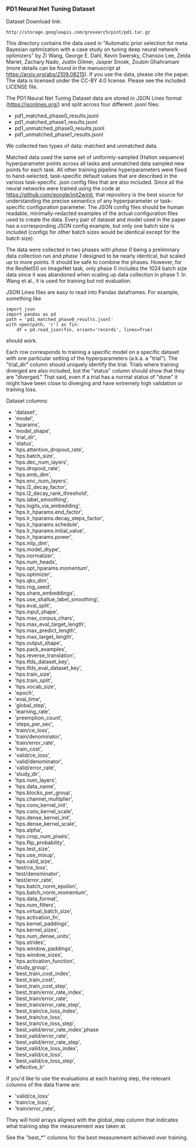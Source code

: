 ### PD1 Neural Net Tuning Dataset

Dataset Download link:
```
http://storage.googleapis.com/gresearch/pint/pd1.tar.gz
```

This directory contains the data used in "Automatic prior selection for meta Bayesian optimization with a case study on tuning deep neural network optimizers" by Zi Wang, George E. Dahl, Kevin Swersky, Chansoo Lee, Zelda Mariet, Zachary Nado, Justin Gilmer, Jasper Snoek, Zoubin Ghahramani (more details can be found in the manuscript at https://arxiv.org/abs/2109.08215). If you use the data, please cite the paper. The data is licensed under the CC-BY 4.0 license. Please see the included LICENSE file.

The PD1 Neural Net Tuning Dataset data are stored in JSON Lines format (https://jsonlines.org/) and split across four different .jsonl files:

* pd1_matched_phase0_results.jsonl
* pd1_matched_phase1_results.jsonl
* pd1_unmatched_phase0_results.jsonl
* pd1_unmatched_phase1_results.jsonl

We collected two types of data: matched and unmatched data. 

Matched data used the same set of
uniformly-sampled (Halton sequence) hyperparameter points across all tasks and unmatched data sampled new points
for each task. All other training pipeline hyperparameters were fixed to hand-selected, task-specific default values that are described in the various task-specific .json config files that are also included. Since all the neural networks were trained using the code at https://github.com/google/init2winit, that repository is the best source for understanding the precise semantics of any hyperparameter or task-specific configuration parameter. The JSON config files should be human readable, minimally-redacted examples of the actual configuration files used to create the data. Every pair of dataset and model used in the paper has a corresponding JSON config example, but only one batch size is included (configs for other batch sizes would be identical except for the batch size).



The data were collected in two phases with _phase 0_ being a preliminary data collection run and _phase 1_ designed to be nearly identical, but scaled up to more points. It should be safe to combine the phases. However, for the ResNet50 on ImageNet task, only phase 0 includes the 1024 batch size data since it was abandoned when scaling up data collection in phase 1. In Wang et al., it is used for training but not evaluation.

JSON Lines files are easy to read into Pandas dataframes. For example, something like

```ipython
import json
import pandas as pd
path = 'pd1_matched_phase0_results.jsonl'
with open(path, 'r') as fin:
    df = pd.read_json(fin, orient='records', lines=True)
```

should work.

Each row corresponds to training a specific model on a specific dataset with one particular setting of the hyperparameters (a.k.a. a "trial"). The "trial_dir" column should uniquely identify the trial. Trials where training diverged are also included, but the "status" column should show that they are "diverged." That said, even if a trial has a normal status of "done" it might have been close to diverging and have extremely high validation or training loss.


Dataset columns:
* 'dataset',
* 'model',
* 'hparams',
* 'model_shape',
* 'trial_dir',
* 'status',
* 'hps.attention_dropout_rate',
* 'hps.batch_size',
* 'hps.dec_num_layers',
* 'hps.dropout_rate',
* 'hps.emb_dim',
* 'hps.enc_num_layers',
* 'hps.l2_decay_factor',
* 'hps.l2_decay_rank_threshold',
* 'hps.label_smoothing',
* 'hps.logits_via_embedding',
* 'hps.lr_hparams.end_factor',
* 'hps.lr_hparams.decay_steps_factor',
* 'hps.lr_hparams.schedule',
* 'hps.lr_hparams.initial_value',
* 'hps.lr_hparams.power',
* 'hps.mlp_dim',
* 'hps.model_dtype',
* 'hps.normalizer',
* 'hps.num_heads',
* 'hps.opt_hparams.momentum',
* 'hps.optimizer',
* 'hps.qkv_dim',
* 'hps.rng_seed',
* 'hps.share_embeddings',
* 'hps.use_shallue_label_smoothing',
* 'hps.eval_split',
* 'hps.input_shape',
* 'hps.max_corpus_chars',
* 'hps.max_eval_target_length',
* 'hps.max_predict_length',
* 'hps.max_target_length',
* 'hps.output_shape',
* 'hps.pack_examples',
* 'hps.reverse_translation',
* 'hps.tfds_dataset_key',
* 'hps.tfds_eval_dataset_key',
* 'hps.train_size',
* 'hps.train_split',
* 'hps.vocab_size',
* 'epoch',
* 'eval_time',
* 'global_step',
* 'learning_rate',
* 'preemption_count',
* 'steps_per_sec',
* 'train/ce_loss',
* 'train/denominator',
* 'train/error_rate',
* 'train_cost',
* 'valid/ce_loss',
* 'valid/denominator',
* 'valid/error_rate',
* 'study_dir',
* 'hps.num_layers',
* 'hps.data_name',
* 'hps.blocks_per_group',
* 'hps.channel_multiplier',
* 'hps.conv_kernel_init',
* 'hps.conv_kernel_scale',
* 'hps.dense_kernel_init',
* 'hps.dense_kernel_scale',
* 'hps.alpha',
* 'hps.crop_num_pixels',
* 'hps.flip_probability',
* 'hps.test_size',
* 'hps.use_mixup',
* 'hps.valid_size',
* 'test/ce_loss',
* 'test/denominator',
* 'test/error_rate',
* 'hps.batch_norm_epsilon',
* 'hps.batch_norm_momentum',
* 'hps.data_format',
* 'hps.num_filters',
* 'hps.virtual_batch_size',
* 'hps.activation_fn',
* 'hps.kernel_paddings',
* 'hps.kernel_sizes',
* 'hps.num_dense_units',
* 'hps.strides',
* 'hps.window_paddings',
* 'hps.window_sizes',
* 'hps.activation_function',
* 'study_group',
* 'best_train_cost_index',
* 'best_train_cost',
* 'best_train_cost_step',
* 'best_train/error_rate_index',
* 'best_train/error_rate',
* 'best_train/error_rate_step',
* 'best_train/ce_loss_index',
* 'best_train/ce_loss',
* 'best_train/ce_loss_step',
* 'best_valid/error_rate_index',phase
* 'best_valid/error_rate',
* 'best_valid/error_rate_step',
* 'best_valid/ce_loss_index',
* 'best_valid/ce_loss',
* 'best_valid/ce_loss_step',
* 'effective_lr'


If you'd like to use the evaluations at each training step, the relevant columns of the data frame are:
* 'valid/ce_loss'
* 'train/ce_loss',
* 'train/error_rate',


They will hold arrays aligned with the global_step column that indicates what training step the measurement was taken at.

See the "best_*" columns for the best measurement achieved over training.
